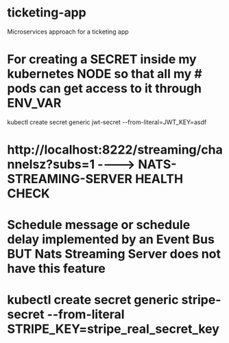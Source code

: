 # ticketing-app
Microservices approach for a ticketing app

# For creating a SECRET inside my kubernetes NODE so that all my # pods can get access to it through ENV_VAR

kubectl create secret generic jwt-secret --from-literal=JWT_KEY=asdf

# http://localhost:8222/streaming/channelsz?subs=1 ----> NATS-STREAMING-SERVER HEALTH CHECK

# Schedule message or schedule delay implemented by an Event Bus BUT Nats Streaming Server does not have this feature


# kubectl create secret generic stripe-secret --from-literal STRIPE_KEY=stripe_real_secret_key